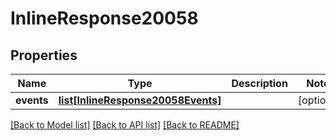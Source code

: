 # InlineResponse20058

## Properties
Name | Type | Description | Notes
------------ | ------------- | ------------- | -------------
**events** | [**list[InlineResponse20058Events]**](InlineResponse20058Events.md) |  | [optional] 

[[Back to Model list]](../README.md#documentation-for-models) [[Back to API list]](../README.md#documentation-for-api-endpoints) [[Back to README]](../README.md)

